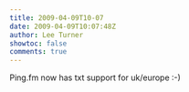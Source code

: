 ```yaml
---
title: 2009-04-09T10-07
date: 2009-04-09T10:07:48Z
author: Lee Turner
showtoc: false
comments: true
---
```


Ping.fm now has txt support for uk/europe :-)

